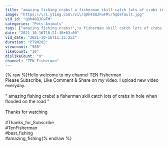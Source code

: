 ```yaml
---
title: "amazing fishing crabs! a fisherman skill catch lots of crabs in hole when flooded on the road"
image: "https:\/\/i.ytimg.com\/vi\/qOh48QJFwFM\/hqdefault.jpg"
vid_id: "qOh48QJFwFM"
categories: "Pets-Animals"
tags: ["amazing fishing crabs!","a fisherman skill catch lots of crabs in hole","catch crabs when flooded on the road"]
date: "2021-10-16T18:21:30+03:00"
vid_date: "2021-10-16T11:35:25Z"
duration: "PT9M20S"
viewcount: "580"
likeCount: "10"
dislikeCount: "0"
channel: "TEN Fisherman"
---
```

{% raw %}Hello welcome to my channel TEN Fisherman <br />Please Subscribe, Like Comment &amp; Share on my video. I upload new video everyday.<br /><br />&quot; amazing fishing crabs! a fisherman skill catch lots of crabs in hole when flooded on the road &quot;<br /> <br />Thanks for watching <br /><br />#Thanks_for_Subscribe​<br />#TenFisherman<br />#best_fishing​<br />#amazing_fishing{% endraw %}
